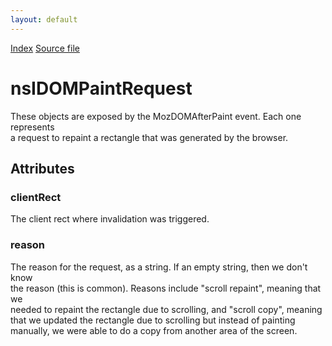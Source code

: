 ```yaml
---
layout: default
---
```

<div id='links'><a href="../index.html">Index</a>
<a href="http://dxr.mozilla.org/mozilla-central/source/dom/interfaces/events/nsIDOMPaintRequest.idl">Source file</a>
</div>

# nsIDOMPaintRequest #
  
These objects are exposed by the MozDOMAfterPaint event. Each one represents  
a request to repaint a rectangle that was generated by the browser.  
  

## Attributes ##

### clientRect ###
  
The client rect where invalidation was triggered.  
  

### reason ###
  
The reason for the request, as a string. If an empty string, then we don't know  
the reason (this is common). Reasons include "scroll repaint", meaning that we  
needed to repaint the rectangle due to scrolling, and "scroll copy", meaning  
that we updated the rectangle due to scrolling but instead of painting  
manually, we were able to do a copy from another area of the screen.  
  
